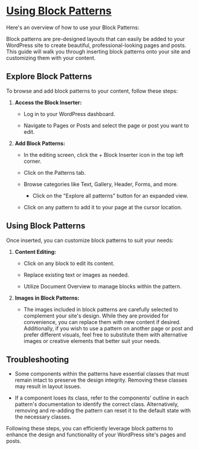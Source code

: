 # <a href="https://webdevstudios.atlassian.net/wiki/spaces/JS/pages/3403842235/Your+Custom+Block+Patterns" target="_blank">Using Block Patterns</a>

Here's an overview of how to use your Block Patterns:

Block patterns are pre-designed layouts that can easily be added to your WordPress site to create beautiful, professional-looking pages and posts. This guide will walk you through inserting block patterns onto your site and customizing them with your content.

Explore Block Patterns
----------------------

To browse and add block patterns to your content, follow these steps:

1.  **Access the Block Inserter:**

    -   Log in to your WordPress dashboard.

    -   Navigate to Pages or Posts and select the page or post you want to edit.

2.  **Add Block Patterns:**

    -   In the editing screen, click the + Block Inserter icon in the top left corner.

    -   Click on the Patterns tab.

    -   Browse categories like Text, Gallery, Header, Forms, and more.

        -   Click on the "Explore all patterns" button for an expanded view.

    -   Click on any pattern to add it to your page at the cursor location.

Using Block Patterns
--------------------

Once inserted, you can customize block patterns to suit your needs:

1.  **Content Editing:**

    -   Click on any block to edit its content.

    -   Replace existing text or images as needed.

    -   Utilize Document Overview to manage blocks within the pattern.

2.  **Images in Block Patterns:**

    -   The images included in block patterns are carefully selected to complement your site's design. While they are provided for convenience, you can replace them with new content if desired. Additionally, if you wish to use a pattern on another page or post and prefer different visuals, feel free to substitute them with alternative images or creative elements that better suit your needs.

Troubleshooting
---------------

-   Some components within the patterns have essential classes that must remain intact to preserve the design integrity. Removing these classes may result in layout issues.

-   If a component loses its class, refer to the components' outline in each pattern's documentation to identify the correct class. Alternatively, removing and re-adding the pattern can reset it to the default state with the necessary classes.

Following these steps, you can efficiently leverage block patterns to enhance the design and functionality of your WordPress site's pages and posts.